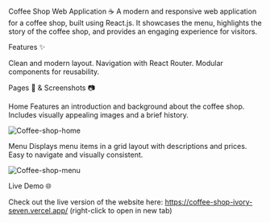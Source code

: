 Coffee Shop Web Application ☕
A modern and responsive web application for a coffee shop, built using React.js. It showcases the menu, highlights the story of the coffee shop, and provides an engaging experience for visitors.

Features ✨

Clean and modern layout.
Navigation with React Router.
Modular components for reusability.

Pages 📄 & Screenshots 📷

Home
Features an introduction and background about the coffee shop.
Includes visually appealing images and a brief history.

![Coffee-shop-home](https://github.com/user-attachments/assets/46c0c1f1-27f1-42e4-b8f9-7b4eeb57c1a3)


Menu
Displays menu items in a grid layout with descriptions and prices.
Easy to navigate and visually consistent.

![Coffee-shop-menu](https://github.com/user-attachments/assets/b6d76bc1-20d7-499a-a67d-f339f0ea4622)


Live Demo 🌐

Check out the live version of the website here: https://coffee-shop-ivory-seven.vercel.app/ (right-click to open in new tab)

